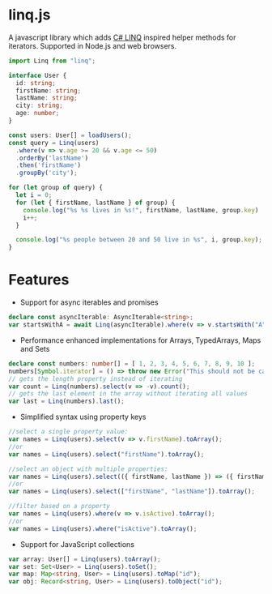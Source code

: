 # linq.js

A javascript library which adds [C# LINQ](https://docs.microsoft.com/en-us/dotnet/api/system.linq.enumerable?view=net-6.0) inspired helper methods for iterators. Supported in Node.js and web browsers.

```typescript
import Linq from "linq";

interface User {
  id: string;
  firstName: string;
  lastName: string;
  city: string;
  age: number;
}

const users: User[] = loadUsers();
const query = Linq(users)
  .where(v => v.age >= 20 && v.age <= 50)
  .orderBy('lastName')
  .then('firstName')
  .groupBy('city');

for (let group of query) {
  let i = 0;
  for (let { firstName, lastName } of group) {
    console.log("%s %s lives in %s!", firstName, lastName, group.key)
    i++;
  }

  console.log("%s people between 20 and 50 live in %s", i, group.key);
}
```
# Features

* Support for async iterables and promises
```typescript
declare const asyncIterable: AsyncIterable<string>;
var startsWithA = await Linq(asyncIterable).where(v => v.startsWith("A")).toArray();
```

* Performance enhanced implementations for Arrays, TypedArrays, Maps and Sets
```typescript
declare const numbers: number[] = [ 1, 2, 3, 4, 5, 6, 7, 8, 9, 10 ];
numbers[Symbol.iterator] = () => throw new Error("This should not be called!");
// gets the length property instead of iterating
var count = Linq(numbers).select(v => -v).count();
// gets the last element in the array without iterating all values
var last = Linq(numbers).last();
```

* Simplified syntax using property keys

```typescript
//select a single property value:
var names = Linq(users).select(v => v.firstName).toArray();
//or
var names = Linq(users).select("firstName").toArray();

//select an object with multiple properties:
var names = Linq(users).select(({ firstName, lastName }) => ({ firstName, lastName })).toArray();
//or
var names = Linq(users).select(["firstName", "lastName"]).toArray();

//filter based on a property
var names = Linq(users).where(v => v.isActive).toArray();
//or
var names = Linq(users).where("isActive").toArray();
```

* Support for JavaScript collections
```typescript
var array: User[] = Linq(users).toArray();
var set: Set<User> = Linq(users).toSet();
var map: Map<string, User> = Linq(users).toMap("id");
var obj: Record<string, User> = Linq(users).toObject("id");
```